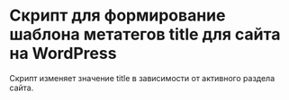 # Скрипт для формирование шаблона метатегов title для сайта на WordPress 
Скрипт изменяет значение title в зависимости от активного раздела сайта.